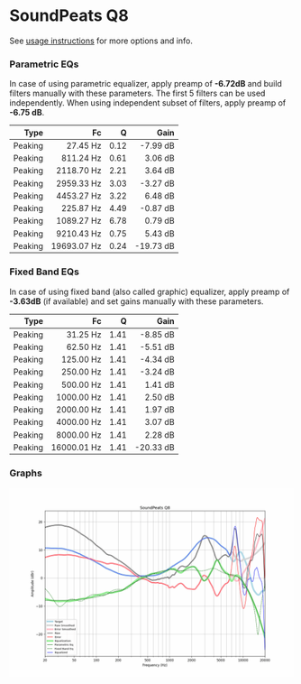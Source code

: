 # SoundPeats Q8
See [usage instructions](https://github.com/jaakkopasanen/AutoEq#usage) for more options and info.

### Parametric EQs
In case of using parametric equalizer, apply preamp of **-6.72dB** and build filters manually
with these parameters. The first 5 filters can be used independently.
When using independent subset of filters, apply preamp of **-6.75 dB**.

| Type    | Fc          |    Q | Gain      |
|--------:|------------:|-----:|----------:|
| Peaking | 27.45 Hz    | 0.12 | -7.99 dB  |
| Peaking | 811.24 Hz   | 0.61 | 3.06 dB   |
| Peaking | 2118.70 Hz  | 2.21 | 3.64 dB   |
| Peaking | 2959.33 Hz  | 3.03 | -3.27 dB  |
| Peaking | 4453.27 Hz  | 3.22 | 6.48 dB   |
| Peaking | 225.87 Hz   | 4.49 | -0.87 dB  |
| Peaking | 1089.27 Hz  | 6.78 | 0.79 dB   |
| Peaking | 9210.43 Hz  | 0.75 | 5.43 dB   |
| Peaking | 19693.07 Hz | 0.24 | -19.73 dB |

### Fixed Band EQs
In case of using fixed band (also called graphic) equalizer, apply preamp of **-3.63dB**
(if available) and set gains manually with these parameters.

| Type    | Fc          |    Q | Gain      |
|--------:|------------:|-----:|----------:|
| Peaking | 31.25 Hz    | 1.41 | -8.85 dB  |
| Peaking | 62.50 Hz    | 1.41 | -5.51 dB  |
| Peaking | 125.00 Hz   | 1.41 | -4.34 dB  |
| Peaking | 250.00 Hz   | 1.41 | -3.24 dB  |
| Peaking | 500.00 Hz   | 1.41 | 1.41 dB   |
| Peaking | 1000.00 Hz  | 1.41 | 2.50 dB   |
| Peaking | 2000.00 Hz  | 1.41 | 1.97 dB   |
| Peaking | 4000.00 Hz  | 1.41 | 3.07 dB   |
| Peaking | 8000.00 Hz  | 1.41 | 2.28 dB   |
| Peaking | 16000.01 Hz | 1.41 | -20.33 dB |

### Graphs
![](./SoundPeats%20Q8.png)